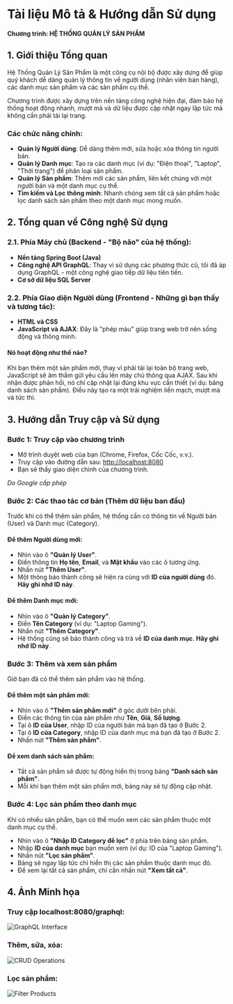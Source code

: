 # Tài liệu Mô tả & Hướng dẫn Sử dụng  
**Chương trình: HỆ THỐNG QUẢN LÝ SẢN PHẨM**

## 1. Giới thiệu Tổng quan  
Hệ Thống Quản Lý Sản Phẩm là một công cụ nội bộ được xây dựng để giúp quý khách dễ dàng quản lý thông tin về người dùng (nhân viên bán hàng), các danh mục sản phẩm và các sản phẩm cụ thể.

Chương trình được xây dựng trên nền tảng công nghệ hiện đại, đảm bảo hệ thống hoạt động nhanh, mượt mà và dữ liệu được cập nhật ngay lập tức mà không cần phải tải lại trang.

### Các chức năng chính:  
- **Quản lý Người dùng**: Dễ dàng thêm mới, sửa hoặc xóa thông tin người bán.  
- **Quản lý Danh mục**: Tạo ra các danh mục (ví dụ: "Điện thoại", "Laptop", "Thời trang") để phân loại sản phẩm.  
- **Quản lý Sản phẩm**: Thêm mới các sản phẩm, liên kết chúng với một người bán và một danh mục cụ thể.  
- **Tìm kiếm và Lọc thông minh**: Nhanh chóng xem tất cả sản phẩm hoặc lọc danh sách sản phẩm theo một danh mục mong muốn.

## 2. Tổng quan về Công nghệ Sử dụng  

### 2.1. Phía Máy chủ (Backend - "Bộ não" của hệ thống):  
- **Nền tảng Spring Boot (Java)**  
- **Công nghệ API GraphQL**: Thay vì sử dụng các phương thức cũ, tôi đã áp dụng GraphQL - một công nghệ giao tiếp dữ liệu tiên tiến.  
- **Cơ sở dữ liệu SQL Server**

### 2.2. Phía Giao diện Người dùng (Frontend - Những gì bạn thấy và tương tác):  
- **HTML và CSS**  
- **JavaScript và AJAX**: Đây là "phép màu" giúp trang web trở nên sống động và thông minh.  

#### Nó hoạt động như thế nào?  
Khi bạn thêm một sản phẩm mới, thay vì phải tải lại toàn bộ trang web, JavaScript sẽ âm thầm gửi yêu cầu lên máy chủ thông qua AJAX. Sau khi nhận được phản hồi, nó chỉ cập nhật lại đúng khu vực cần thiết (ví dụ: bảng danh sách sản phẩm). Điều này tạo ra một trải nghiệm liền mạch, mượt mà và tức thì.

## 3. Hướng dẫn Truy cập và Sử dụng  

### Bước 1: Truy cập vào chương trình  
- Mở trình duyệt web của bạn (Chrome, Firefox, Cốc Cốc, v.v.).  
- Truy cập vào đường dẫn sau: [http://localhost:8080](http://localhost:8080)  
- Bạn sẽ thấy giao diện chính của chương trình.  

*Do Google cấp phép*

### Bước 2: Các thao tác cơ bản (Thêm dữ liệu ban đầu)  
Trước khi có thể thêm sản phẩm, hệ thống cần có thông tin về Người bán (User) và Danh mục (Category).

#### Để thêm Người dùng mới:  
- Nhìn vào ô **"Quản lý User"**.  
- Điền thông tin **Họ tên**, **Email**, và **Mật khẩu** vào các ô tương ứng.  
- Nhấn nút **"Thêm User"**.  
- Một thông báo thành công sẽ hiện ra cùng với **ID của người dùng** đó. **Hãy ghi nhớ ID này**.

#### Để thêm Danh mục mới:  
- Nhìn vào ô **"Quản lý Category"**.  
- Điền **Tên Category** (ví dụ: "Laptop Gaming").  
- Nhấn nút **"Thêm Category"**.  
- Hệ thống cũng sẽ báo thành công và trả về **ID của danh mục**. **Hãy ghi nhớ ID này**.

### Bước 3: Thêm và xem sản phẩm  
Giờ bạn đã có thể thêm sản phẩm vào hệ thống.

#### Để thêm một sản phẩm mới:  
- Nhìn vào ô **"Thêm sản phẩm mới"** ở góc dưới bên phải.  
- Điền các thông tin của sản phẩm như **Tên**, **Giá**, **Số lượng**.  
- Tại ô **ID của User**, nhập ID của người bán mà bạn đã tạo ở Bước 2.  
- Tại ô **ID của Category**, nhập ID của danh mục mà bạn đã tạo ở Bước 2.  
- Nhấn nút **"Thêm sản phẩm"**.

#### Để xem danh sách sản phẩm:  
- Tất cả sản phẩm sẽ được tự động hiển thị trong bảng **"Danh sách sản phẩm"**.  
- Mỗi khi bạn thêm một sản phẩm mới, bảng này sẽ tự động cập nhật.

### Bước 4: Lọc sản phẩm theo danh mục  
Khi có nhiều sản phẩm, bạn có thể muốn xem các sản phẩm thuộc một danh mục cụ thể.

- Nhìn vào ô **"Nhập ID Category để lọc"** ở phía trên bảng sản phẩm.  
- Nhập **ID của danh mục** bạn muốn xem (ví dụ: ID của "Laptop Gaming").  
- Nhấn nút **"Lọc sản phẩm"**.  
- Bảng sẽ ngay lập tức chỉ hiển thị các sản phẩm thuộc danh mục đó.  
- Để xem lại tất cả sản phẩm, chỉ cần nhấn nút **"Xem tất cả"**.

## 4. Ảnh Minh họa  

### Truy cập localhost:8080/graphql:  
![GraphQL Interface](https://github.com/user-attachments/assets/a50d47f1-236c-47f6-931a-8c1f0af4c1be)

### Thêm, sửa, xóa:  
![CRUD Operations](https://github.com/user-attachments/assets/ec46aaf2-b3d6-4409-87f6-19c4a8aea0dd)

### Lọc sản phẩm:  
![Filter Products](https://github.com/user-attachments/assets/f647088f-6d4c-4329-a4d0-63867e72bb58)